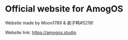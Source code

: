 # Official website for AmogOS

Website made by Moon1789 & 疯子鸭#5218!

Website link: https://amogos.studio